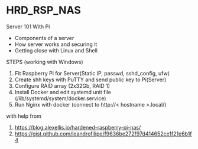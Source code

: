 # HRD_RSP_NAS

Server 101 With Pi
- Components of a server
- How server works and securing it
- Getting close with Linux and Shell

STEPS (working with Windows)
1. Fit Raspberry Pi for Server(Static IP, passwd, sshd_config, ufw)
2. Create shh keys with PuTTY and send public key to Pi(Server)
3. Configure RAID array (2x32Gb, RAID 1)
4. Install Docker and edit systemd unit file (/lib/systemd/system/docker.service)
5. Run Nginx with docker (connect to http://< hostname >.local/)


with help from
1. https://blog.alexellis.io/hardened-raspberry-pi-nas/
2. https://gist.github.com/leandrofilipe/f9636be272f97d414652ce1f21e6b1f4
